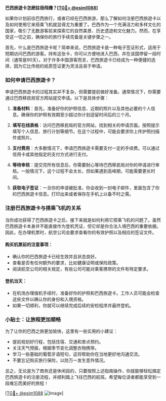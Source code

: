**巴西旅遊卡怎麽註冊飛機？[[TG💪+ @esim1088](https://t.me/s/esim1088)]**

如果你计划前往巴西旅行，或者已经在巴西旅游，那么了解如何注册巴西旅遊卡以及如何使用它来搭乘飞机就显得尤为重要了。巴西作为一个充满活力和多样文化的国家，吸引了无数游客前来探索它的自然美景、历史遗迹和文化魅力。然而，在享受这一切之前，确保你的旅行手续完备是关键步骤之一。

首先，什么是巴西旅遊卡呢？简单来说，巴西旅遊卡是一种电子签证形式，适用于短期访问巴西的游客。持有这张卡，你可以方便地进入巴西，并在该国停留一段时间（通常是90天）。对于许多中国游客而言，巴西旅遊卡已经成为一种便捷的选择，因为它比传统的纸质签证更为灵活且易于申请。

### 如何申请巴西旅遊卡？

申请巴西旅遊卡的过程其实并不复杂，但需要提前做好准备。通常情况下，你需要通过巴西移民局官方网站提交申请。以下是具体步骤：

1. **准备材料**：首先，准备好你的护照信息、近期的照片以及其他必要的个人信息。确保你的护照有效期至少超过你计划逗留时间后的三个月。
   
2. **填写在线表格**：访问巴西移民局的官方网站，找到相关的申请页面。按照提示填写个人信息、旅行计划等细节。在这个过程中，可能会要求你上传护照扫描件或照片。

3. **支付费用**：大多数情况下，申请巴西旅遊卡需要支付一定的手续费。可以通过信用卡或其他指定的支付方式进行支付。

4. **等待审核**：提交完所有信息后，你需要耐心等待巴西移民局对你的申请进行审核。一般情况下，这个过程不会太长，但如果遇到高峰期，可能需要更长时间。

5. **获取电子签证**：一旦你的申请被批准，你会收到一封电子邮件，里面包含了你的巴西旅遊卡信息。打印出来或者保存在手机上以备不时之需。

### 注册巴西旅遊卡与搭乘飞机的关系

当你成功获得了巴西旅遊卡之后，接下来就是如何利用它搭乘飞机的问题了。虽然巴西旅遊卡本身并不能直接作为登机凭证，但它却是你合法入境巴西的重要依据。因此，在办理机票时，航空公司会要求查看你的有效护照以及相应的签证文件。

#### 购买机票前的注意事项：
- 确认你的巴西旅遊卡已经生效并且状态良好。
- 查看是否有任何额外的要求，比如健康证明或保险政策。
- 阅读航空公司的相关规定，有些公司可能对乘客携带的文件有特定要求。

#### 登机当天：
- 在机场办理值机手续时，准备好你的护照和巴西旅遊卡。工作人员可能会检查这些文件以确认你的身份和入境资格。
- 如果一切顺利，你就可以继续完成后续的安检程序并最终登机。

### 小贴士：让旅程更加顺畅

为了让你的巴西之旅更加愉快，这里有一些实用的小建议：

- 提前规划好行程，包括住宿、交通和景点预约。
- 关注天气预报，根据季节变化调整衣物携带。
- 学习一些基础的葡萄牙语短句，这将帮助你在当地更好地沟通交流。
- 不要忘记购买旅行保险，以防万一发生意外情况。

总之，无论是为了商务还是休闲目的，只要按照上述指南操作，你就能够轻松搞定巴西旅遊卡的注册流程，并顺利踏上飞往巴西的航班。希望每位读者都能享受到一段难忘而美好的旅程！

[[TG💪+ @esim1088](https://t.me/s/esim1088) ![Image](https://i.postimg.cc/4NQfJmqS/Snipaste-2025-05-13-00-14-12.png)]